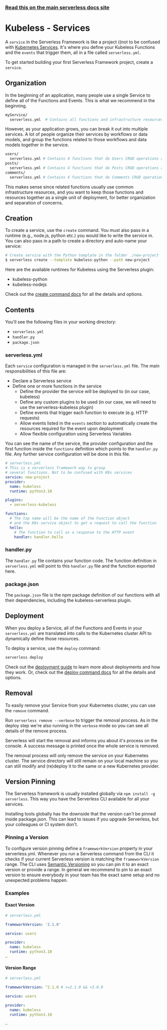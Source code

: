 <!--
title: Serverless Framework - Kubeless Guide - Services
menuText: Services
menuOrder: 4
description: How to manage and configure serverless services, which contain your Kubeless functions and their events.
layout: Doc
-->

<!-- DOCS-SITE-LINK:START automatically generated  -->

### [Read this on the main serverless docs site](https://www.serverless.com/framework/docs/providers/kubeless/guide/services)

<!-- DOCS-SITE-LINK:END -->

# Kubeless - Services

A `service` in the Serverless Framework is like a project ((not to be confused with [Kubernetes Services](https://kubernetes.io/docs/concepts/services-networking/service/). It's where you define your Kubeless Functions and the `events` that trigger them, all in a file called `serverless.yml`.

To get started building your first Serverless Framework project, create a `service`.

## Organization

In the beginning of an application, many people use a single Service to define all of the Functions and Events. This is what we recommend in the beginning.

```bash
myService/
  serverless.yml  # Contains all functions and infrastructure resources
```

However, as your application grows, you can break it out into multiple services. A lot of people organize their services by workflows or data models, and group the functions related to those workflows and data models together in the service.

```bash
users/
  serverless.yml # Contains 4 functions that do Users CRUD operations and the Users database
posts/
  serverless.yml # Contains 4 functions that do Posts CRUD operations and the Posts database
comments/
  serverless.yml # Contains 4 functions that do Comments CRUD operations and the Comments database
```

This makes sense since related functions usually use common infrastructure resources, and you want to keep those functions and resources together as a single unit of deployment, for better organization and separation of concerns.

## Creation

To create a service, use the `create` command. You must also pass in a runtime (e.g., node.js, python etc.) you would like to write the service in. You can also pass in a path to create a directory and auto-name your service:

```bash
# Create service with the Python template in the folder ./new-project
$ serverless create --template kubeless-python --path new-project
```

Here are the available runtimes for Kubeless using the Serverless plugin:

- kubeless-python
- kubeless-nodejs

Check out the [create command docs](../cli-reference/create) for all the details and options.

## Contents

You'll see the following files in your working directory:

- `serverless.yml`
- `handler.py`
- `package.json`

### serverless.yml

Each `service` configuration is managed in the `serverless.yml` file. The main responsibilities of this file are:

- Declare a Serverless service
- Define one or more functions in the service
  - Define the provider the service will be deployed to (in our case, kubeless)
  - Define any custom plugins to be used (in our case, we will need to use the serverless-kubeless plugin)
  - Define events that trigger each function to execute (e.g. HTTP requests)
  - Allow events listed in the `events` section to automatically create the resources required for the event upon deployment
  - Allow flexible configuration using Serverless Variables

You can see the name of the service, the provider configuration and the first function inside the `functions` definition which points to the `handler.py` file. Any further service configuration will be done in this file.

```yml
# serverless.yml
# This is a serverless framework way to group
# several functions. Not to be confused with K8s services
service: new-project
provider:
  name: kubeless
  runtime: python3.10

plugins:
  - serverless-kubeless

functions:
  # The top name will be the name of the Function object
  # and the K8s service object to get a request to call the function
  hello:
    # The function to call as a response to the HTTP event
    handler: handler.hello
```

### handler.py

The `handler.py` file contains your function code. The function definition in `serverless.yml` will point to this `handler.py` file and the function exported here.

### package.json

The `package.json` file is the npm package definition of our functions with all their dependencies, including the kubeless-serverless plugin.

## Deployment

When you deploy a Service, all of the Functions and Events in your `serverless.yml` are translated into calls to the Kubernetes cluster API to dynamically define those resources.

To deploy a service, use the `deploy` command:

```bash
serverless deploy
```

Check out the [deployment guide](https://serverless.com/framework/docs/providers/kubeless/guide/deploying/) to learn more about deployments and how they work. Or, check out the [deploy command docs](../cli-reference/deploy) for all the details and options.

## Removal

To easily remove your Service from your Kubernetes cluster, you can use the `remove` command.

Run `serverless remove --verbose` to trigger the removal process. As in the deploy step we're also running in the `verbose` mode so you can see all details of the remove process.

Serverless will start the removal and informs you about it's process on the console. A success message is printed once the whole service is removed.

The removal process will only remove the service on your Kubernetes cluster. The service directory will still remain on your local machine so you can still modify and (re)deploy it to the same or a new Kubernetes provider.

## Version Pinning

The Serverless framework is usually installed globally via `npm install -g serverless`. This way you have the Serverless CLI available for all your services.

Installing tools globally has the downside that the version can't be pinned inside package.json. This can lead to issues if you upgrade Serverless, but your colleagues or CI system don't.

### Pinning a Version

To configure version pinning define a `frameworkVersion` property in your serverless.yml. Whenever you run a Serverless command from the CLI it checks if your current Serverless version is matching the `frameworkVersion` range. The CLI uses [Semantic Versioning](http://semver.org/) so you can pin it to an exact version or provide a range. In general we recommend to pin to an exact version to ensure everybody in your team has the exact same setup and no unexpected problems happen.

### Examples

#### Exact Version

```yml
# serverless.yml

frameworkVersion: '2.1.0'

service: users

provider:
  name: kubeless
  runtime: python3.10
…
```

#### Version Range

```yml
# serverless.yml

frameworkVersion: ^2.1.0 # >=2.1.0 && <3.0.0

service: users

provider:
  name: kubeless
  runtime: python3.10

…
```
